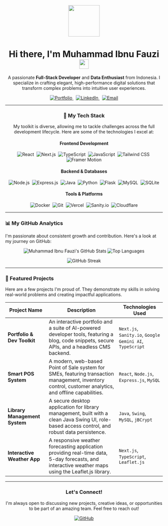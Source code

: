 <div id="header" align="center">
  <img src="https://media.giphy.com/media/M9gbBd9nbDrOTu1Mqx/giphy.gif" width="100"/>
  <h1>
    Hi there, I'm Muhammad Ibnu Fauzi
    <img src="https://media.giphy.com/media/hvRJCLFzcasrR4ia7z/giphy.gif" width="30px"/>
  </h1>
  <p>
    A passionate <strong>Full-Stack Developer</strong> and <strong>Data Enthusiast</strong> from Indonesia. I specialize in crafting elegant, high-performance digital solutions that transform complex problems into intuitive user experiences.
  </p>
  <p>
    <a href="https://zee-vercel.app" target="_blank">
      <img src="https://img.shields.io/badge/Portfolio-000000?style=for-the-badge&logo=About.me&logoColor=white" alt="Portfolio"/>
    </a>
    &nbsp;
    <a href="https://www.linkedin.com/in/ibnuzee" target="_blank">
      <img src="https://img.shields.io/badge/LinkedIn-0A66C2?style=for-the-badge&logo=linkedin&logoColor=white" alt="LinkedIn"/>
    </a>
    &nbsp;
    <a href="mailto:muhammad.ibnu.fauzi.tik23@stu.pnj.ac.id">
      <img src="https://img.shields.io/badge/Email-D14836?style=for-the-badge&logo=gmail&logoColor=white" alt="Email"/>
    </a>
  </p>
</div>

---

<div align="center">
  <h3>🚀 My Tech Stack</h3>
  <p>My toolkit is diverse, allowing me to tackle challenges across the full development lifecycle. Here are some of the technologies I excel at:</p>
  
  <h4><strong>Frontend Development</strong></h4>
  <p>
    <img src="https://img.shields.io/badge/React-61DAFB?style=for-the-badge&logo=react&logoColor=black" alt="React"/>&nbsp;
    <img src="https://img.shields.io/badge/Next.js-000000?style=for-the-badge&logo=next.js&logoColor=white" alt="Next.js"/>&nbsp;
    <img src="https://img.shields.io/badge/TypeScript-3178C6?style=for-the-badge&logo=typescript&logoColor=white" alt="TypeScript"/>&nbsp;
    <img src="https://img.shields.io/badge/JavaScript-F7DF1E?style=for-the-badge&logo=javascript&logoColor=black" alt="JavaScript"/>&nbsp;
    <img src="https://img.shields.io/badge/Tailwind_CSS-38B2AC?style=for-the-badge&logo=tailwind-css&logoColor=white" alt="Tailwind CSS"/>&nbsp;
    <img src="https://img.shields.io/badge/Framer_Motion-0055FF?style=for-the-badge&logo=framer&logoColor=white" alt="Framer Motion"/>
  </p>
  
  <h4><strong>Backend & Databases</strong></h4>
  <p>
    <img src="https://img.shields.io/badge/Node.js-339933?style=for-the-badge&logo=node.js&logoColor=white" alt="Node.js"/>&nbsp;
    <img src="https://img.shields.io/badge/Express.js-000000?style=for-the-badge&logo=express&logoColor=white" alt="Express.js"/>&nbsp;
    <img src="https://img.shields.io/badge/Java-ED8B00?style=for-the-badge&logo=openjdk&logoColor=white" alt="Java"/>&nbsp;
    <img src="https://img.shields.io/badge/Python-3776AB?style=for-the-badge&logo=python&logoColor=white" alt="Python"/>&nbsp;
    <img src="https://img.shields.io/badge/Flask-000000?style=for-the-badge&logo=flask&logoColor=white" alt="Flask"/>&nbsp;
    <img src="https://img.shields.io/badge/MySQL-4479A1?style=for-the-badge&logo=mysql&logoColor=white" alt="MySQL"/>&nbsp;
    <img src="https://img.shields.io/badge/SQLite-003B57?style=for-the-badge&logo=sqlite&logoColor=white" alt="SQLite"/>
  </p>

  <h4><strong>Tools & Platforms</strong></h4>
  <p>
    <img src="https://img.shields.io/badge/Docker-2496ED?style=for-the-badge&logo=docker&logoColor=white" alt="Docker"/>&nbsp;
    <img src="https://img.shields.io/badge/Git-F05032?style=for-the-badge&logo=git&logoColor=white" alt="Git"/>&nbsp;
    <img src="https://img.shields.io/badge/Vercel-000000?style=for-the-badge&logo=vercel&logoColor=white" alt="Vercel"/>&nbsp;
    <img src="https://img.shields.io/badge/Sanity.io-F03E2F?style=for-the-badge&logo=sanity&logoColor=white" alt="Sanity.io"/>&nbsp;
    <img src="https://img.shields.io/badge/Cloudflare-F38020?style=for-the-badge&logo=cloudflare&logoColor=white" alt="Cloudflare"/>
  </p>
</div>

---

### 📊 My GitHub Analytics

I'm passionate about consistent growth and contribution. Here's a look at my journey on GitHub:

<p align="center">
  <img src="https://github-readme-stats.vercel.app/api?username=ifauzeee&show_icons=true&theme=dracula&include_all_commits=true&count_private=true" alt="Muhammad Ibnu Fauzi's GitHub Stats" />
  <img src="https://github-readme-stats.vercel.app/api/top-langs/?username=ifauzeee&layout=compact&langs_count=8&theme=dracula" alt="Top Languages" />
</p>
<p align="center">
  <img src="https://github-readme-streak-stats.herokuapp.com/?user=ifauzeee&theme=dracula" alt="GitHub Streak" />
</p>

---

### 📂 Featured Projects

Here are a few projects I'm proud of. They demonstrate my skills in solving real-world problems and creating impactful applications.

| Project Name | Description | Technologies Used |
|--------------|-------------|-------------------|
| **Portfolio & Dev Toolkit** | An interactive portfolio and a suite of AI-powered developer tools, featuring a blog, code snippets, secure APIs, and a headless CMS backend. | `Next.js`, `Sanity.io`, `Google Gemini AI`, `TypeScript` |
| **Smart POS System** | A modern, web-based Point of Sale system for SMEs, featuring transaction management, inventory control, customer analytics, and offline capabilities. | `React`, `Node.js`, `Express.js`, `MySQL` |
| **Library Management System** | A secure desktop application for library management, built with a clean Java Swing UI, role-based access control, and robust data persistence. | `Java`, `Swing`, `MySQL`, `jBCrypt` |
| **Interactive Weather App** | A responsive weather forecasting application providing real-time data, 5-day forecasts, and interactive weather maps using the Leaflet.js library. | `Next.js`, `TypeScript`, `Leaflet.js` |

---

<div align="center">
  <h3>Let's Connect!</h3>
  <p>I'm always open to discussing new projects, creative ideas, or opportunities to be part of an amazing team. Feel free to reach out!</p>
  <p>
    <a href="https://github.com/ifauzeee">
      <img src="https://img.shields.io/badge/GitHub-181717?style=for-the-badge&logo=github&logoColor=white" alt="GitHub"/>
    </a>
  </p>
</div>
